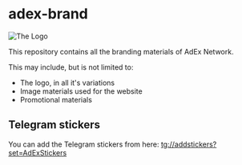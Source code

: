 # adex-brand

![The Logo](/logos/adex-logo-w-txt.png)

This repository contains all the branding materials of AdEx Network.

This may include, but is not limited to:

* The logo, in all it's variations
* Image materials used for the website
* Promotional materials


## Telegram stickers

You can add the Telegram stickers from here: [tg://addstickers?set=AdExStickers](tg://addstickers?set=AdExStickers)
